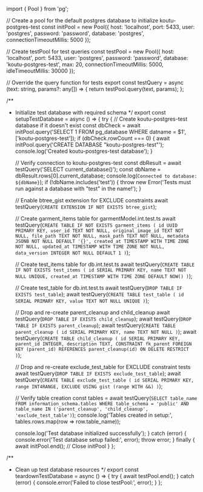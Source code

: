 import { Pool } from 'pg';

// Create a pool for the default postgres database to initialize koutu-postgres-test
const initPool = new Pool({
  host: 'localhost',
  port: 5433,
  user: 'postgres',
  password: 'password',
  database: 'postgres',
  connectionTimeoutMillis: 5000
});

// Create testPool for test queries
const testPool = new Pool({
  host: 'localhost',
  port: 5433,
  user: 'postgres',
  password: 'password',
  database: 'koutu-postgres-test',
  max: 20,
  connectionTimeoutMillis: 5000,
  idleTimeoutMillis: 30000
});

// Override the query function for tests
export const testQuery = async (text: string, params?: any[]) => {
  return testPool.query(text, params);
};

/**
 * Initialize test database with required schema
 */
export const setupTestDatabase = async () => {
  try {
    // Create koutu-postgres-test database if it doesn't exist
    const dbCheck = await initPool.query('SELECT 1 FROM pg_database WHERE datname = $1', ['koutu-postgres-test']);
    if (dbCheck.rowCount === 0) {
      await initPool.query('CREATE DATABASE "koutu-postgres-test"');
      console.log('Created koutu-postgres-test database');
    }

    // Verify connection to koutu-postgres-test
    const dbResult = await testQuery('SELECT current_database()');
    const dbName = dbResult.rows[0].current_database;
    console.log(`Connected to database: ${dbName}`);
    if (!dbName.includes('test')) {
      throw new Error('Tests must run against a database with "test" in the name!');
    }

    // Enable btree_gist extension for EXCLUDE constraints
    await testQuery(`CREATE EXTENSION IF NOT EXISTS btree_gist`);

    // Create garment_items table for garmentModel.int.test.ts
    await testQuery(`
      CREATE TABLE IF NOT EXISTS garment_items (
        id UUID PRIMARY KEY,
        user_id TEXT NOT NULL,
        original_image_id TEXT NOT NULL,
        file_path TEXT NOT NULL,
        mask_path TEXT NOT NULL,
        metadata JSONB NOT NULL DEFAULT '{}',
        created_at TIMESTAMP WITH TIME ZONE NOT NULL,
        updated_at TIMESTAMP WITH TIME ZONE NOT NULL,
        data_version INTEGER NOT NULL DEFAULT 1
      )
    `);

    // Create test_items table for db.int.test.ts
    await testQuery(`
      CREATE TABLE IF NOT EXISTS test_items (
        id SERIAL PRIMARY KEY,
        name TEXT NOT NULL UNIQUE,
        created_at TIMESTAMP WITH TIME ZONE DEFAULT NOW()
      )
    `);

    // Create test_table for db.int.test.ts
    await testQuery(`DROP TABLE IF EXISTS test_table`);
    await testQuery(`
      CREATE TABLE test_table (
        id SERIAL PRIMARY KEY,
        value TEXT NOT NULL UNIQUE
      )
    `);

    // Drop and re-create parent_cleanup and child_cleanup
    await testQuery(`DROP TABLE IF EXISTS child_cleanup`);
    await testQuery(`DROP TABLE IF EXISTS parent_cleanup`);
    await testQuery(`
      CREATE TABLE parent_cleanup (
        id SERIAL PRIMARY KEY,
        name TEXT NOT NULL
      )
    `);
    await testQuery(`
      CREATE TABLE child_cleanup (
        id SERIAL PRIMARY KEY,
        parent_id INTEGER,
        description TEXT,
        CONSTRAINT fk_parent FOREIGN KEY (parent_id) REFERENCES parent_cleanup(id) ON DELETE RESTRICT
      )
    `);

    // Drop and re-create exclude_test_table for EXCLUDE constraint tests
    await testQuery(`DROP TABLE IF EXISTS exclude_test_table`);
    await testQuery(`
      CREATE TABLE exclude_test_table (
        id SERIAL PRIMARY KEY,
        range INT4RANGE,
        EXCLUDE USING gist (range WITH &&)
      )
    `);

    // Verify table creation
    const tables = await testQuery(`
        SELECT table_name FROM information_schema.tables
        WHERE table_schema = 'public' AND table_name IN ('parent_cleanup', 'child_cleanup', 'exclude_test_table')
    `);
    console.log('Tables created in setup:', tables.rows.map(row => row.table_name));

    console.log('Test database initialized successfully');
  } catch (error) {
    console.error('Test database setup failed:', error);
    throw error;
  } finally {
    await initPool.end(); // Close initPool
  }
};

/**
 * Clean up test database resources
 */
export const teardownTestDatabase = async () => {
  try {
    await testPool.end();
  } catch (error) {
    console.error('Failed to close testPool:', error);
  }
};